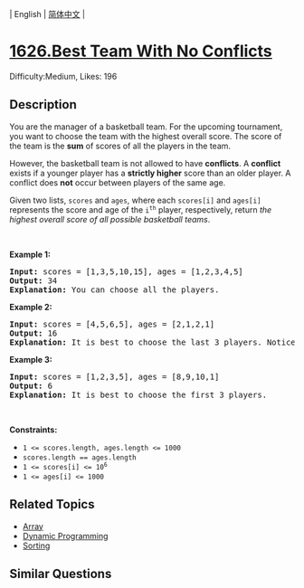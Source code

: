 
| English | [简体中文](README.md) |

# [1626.Best Team With No Conflicts](https://leetcode.com/problems/best-team-with-no-conflicts/)
Difficulty:Medium, Likes: 196

## Description

<p>You are the manager of a basketball team. For the upcoming tournament, you want to choose the team with the highest overall score. The score of the team is the <strong>sum</strong> of scores of all the players in the team.</p>

<p>However, the basketball team is not allowed to have <strong>conflicts</strong>. A <strong>conflict</strong> exists if a younger player has a <strong>strictly higher</strong> score than an older player. A conflict does <strong>not</strong> occur between players of the same age.</p>

<p>Given two lists, <code>scores</code> and <code>ages</code>, where each <code>scores[i]</code> and <code>ages[i]</code> represents the score and age of the <code>i<sup>th</sup></code> player, respectively, return <em>the highest overall score of all possible basketball teams</em>.</p>

<p>&nbsp;</p>
<p><strong class="example">Example 1:</strong></p>

<pre>
<strong>Input:</strong> scores = [1,3,5,10,15], ages = [1,2,3,4,5]
<strong>Output:</strong> 34
<strong>Explanation:</strong>&nbsp;You can choose all the players.
</pre>

<p><strong class="example">Example 2:</strong></p>

<pre>
<strong>Input:</strong> scores = [4,5,6,5], ages = [2,1,2,1]
<strong>Output:</strong> 16
<strong>Explanation:</strong>&nbsp;It is best to choose the last 3 players. Notice that you are allowed to choose multiple people of the same age.
</pre>

<p><strong class="example">Example 3:</strong></p>

<pre>
<strong>Input:</strong> scores = [1,2,3,5], ages = [8,9,10,1]
<strong>Output:</strong> 6
<strong>Explanation:</strong>&nbsp;It is best to choose the first 3 players. 
</pre>

<p>&nbsp;</p>
<p><strong>Constraints:</strong></p>

<ul>
	<li><code>1 &lt;= scores.length, ages.length &lt;= 1000</code></li>
	<li><code>scores.length == ages.length</code></li>
	<li><code>1 &lt;= scores[i] &lt;= 10<sup>6</sup></code></li>
	<li><code>1 &lt;= ages[i] &lt;= 1000</code></li>
</ul>


## Related Topics

- [Array](https://leetcode.com/tag/array/)
- [Dynamic Programming](https://leetcode.com/tag/dynamic-programming/)
- [Sorting](https://leetcode.com/tag/sorting/)

## Similar Questions

